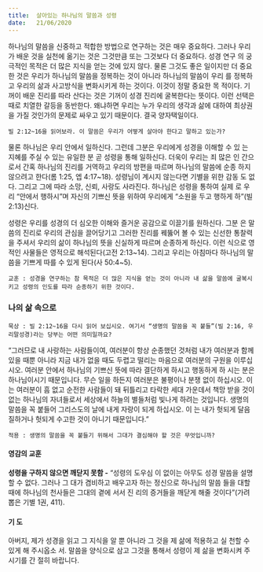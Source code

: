 ```yaml
---
title:  살아있는 하나님의 말씀과 성령
date:   21/06/2020
---
```


하나님의 말씀을 신중하고 적합한 방법으로 연구하는 것은 매우 중요하다. 그러나
우리가 배운 것을 실천에 옮기는 것은 그것만큼 또는 그것보다 더 중요하다. 성경 연구
의 궁극적인 목적은 더 많은 지식을 얻는 것에 있지 않다. 물론 그것도 좋은 일이지만
더 중요한 것은 우리가 하나님의 말씀을 정복하는 것이 아니라 하나님의 말씀이 우리
를 정복하고 우리의 삶과 사고방식을 변화시키게 하는 것이다. 이것이 정말 중요한 목
적이다. 기꺼이 배운 진리를 따라 산다는 것은 기꺼이 성경 진리에 굴복한다는 뜻이다.
이런 선택은 때로 치열한 갈등을 동반한다. 왜냐하면 우리는 누가 우리의 생각과 삶에
대하여 최상권을 가질 것인가의 문제로 싸우고 있기 때문이다. 결국 양자택일이다.

`빌 2:12~16을 읽어보라. 이 말씀은 우리가 어떻게 살아야 한다고 말하고 있는가?`

물론 하나님은 우리 안에서 일하신다. 그런데 그분은 우리에게 성경을 이해할 수 있
는 지혜를 주실 수 있는 유일한 분 곧 성령을 통해 일하신다. 더욱이 우리는 죄 많은 인
간으로서 간혹 하나님의 진리를 거역하고 우리의 방편을 따르며 하나님의 말씀에 순종
하지 않으려고 한다(롬 1:25, 엡 4:17~18). 성령님이 계시지 않는다면 기별을 위한 감동
도 없다. 그리고 그에 따라 소망, 신뢰, 사랑도 사라진다. 하나님은 성령을 통하여 실제
로 우리 “안에서 행하시”며 자신의 기쁘신 뜻을 위하여 우리에게 “소원을 두고 행하게
하”(빌 2:13)신다.

성령은 우리를 성경의 더 심오한 이해와 즐거운 공감으로 이끌기를 원하신다. 그분
은 말씀의 진리로 우리의 관심을 끌어당기고 그러한 진리를 꿰뚫어 볼 수 있는 신선한
통찰력을 주셔서 우리의 삶이 하나님의 뜻을 신실하게 따르며 순종하게 하신다. 이런
식으로 영적인 사물들은 영적으로 해석된다(고전 2:13~14). 그리고 우리는 아침마다
하나님의 말씀을 기쁘게 따를 수 있게 된다(사 50:4~5).

`교훈 : 성경을 연구하는 참 목적은 더 많은 지식을 얻는 것이 아니라 내 삶을 말씀에
굴복시키고 성령의 인도를 따라 순종하기 위한 것이다.`

### 나의 삶 속으로

`묵상 : 빌 2:12~16을 다시 읽어 보십시오. 여기서 “생명의 말씀을 꼭 붙들”(빌 2:16,
우리말성경)라는 당부는 어떤 의미일까요?`

“그러므로 내 사랑하는 사람들이여, 여러분이 항상 순종했던 것처럼 내가 여러분과
함께 있을 때뿐 아니라 지금 내가 없을 때도 두렵고 떨리는 마음으로 여러분의 구원을
이루십시오. 여러분 안에서 하나님의 기쁘신 뜻에 따라 결단하게 하시고 행동하게 하
시는 분은 하나님이시기 때문입니다. 무슨 일을 하든지 여러분은 불평이나 분쟁 없이
하십시오. 이는 여러분이 흠 없고 순전한 사람들이 돼 뒤틀리고 타락한 세대 가운데서
책망 받을 것이 없는 하나님의 자녀들로서 세상에서 하늘의 별들처럼 빛나게 하려는
것입니다. 생명의 말씀을 꼭 붙들어 그리스도의 날에 내게 자랑이 되게 하십시오. 이
는 내가 헛되게 달음질하거나 헛되게 수고한 것이 아니기 때문입니다.”

`적용 : 생명의 말씀을 꼭 붙들기 위해서 그대가 결심해야 할 것은 무엇입니까?`

#### 영감의 교훈

**성령을 구하지 않으면 깨닫지 못함 -** “성령의 도우심
이 없이는 아무도 성경 말씀을 설명할 수 없다. 그러나 그
대가 겸비하고 배우고자 하는 정신으로 하나님의 말씀
들을 대할 때에 하나님의 천사들은 그대의 곁에 서서 진
리의 증거들을 깨닫게 해줄 것이다”(가려 뽑은 기별 1권,
411).

#### 기 도

아버지, 제가 성경을 읽고
그 지식을 알 뿐 아니라 그
것을 제 삶에 적용하고 실
천할 수 있게 해 주시옵소
서. 말씀을 양식으로 삼고
그것을 통해서 성령이 제
삶을 변화시켜 주시기를 간
절히 바랍니다.